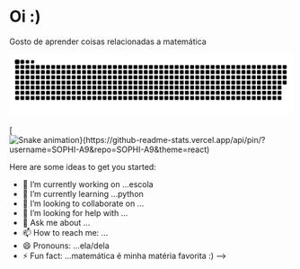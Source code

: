 # Oi :)
Gosto de aprender coisas relacionadas a matemática

![Snake animation](https://github.com/SOPHI-A9/SOPHI-A9/blob/output/github-contribution-grid-snake.svg)

[![Snake animation}(https://github-readme-stats.vercel.app/api/pin/?username=SOPHI-A9&repo=SOPHI-A9&theme=react)](https://github.com/SOPHI-A9/SOPHI-A9)

Here are some ideas to get you started:

- 🔭 I’m currently working on ...escola
- 🌱 I’m currently learning ...python
- 👯 I’m looking to collaborate on ...
- 🤔 I’m looking for help with ...
- 💬 Ask me about ...
- 📫 How to reach me: ...
- 😄 Pronouns: ...ela/dela
- ⚡ Fun fact: ...matemática é minha matéria favorita :)
-->
